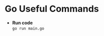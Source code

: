 <p align="center>
 <h2 align="center"> </h2>
<br>
<h1>Go Useful Commands</h1>



- <b>Run code</b><br>
```go run main.go```
